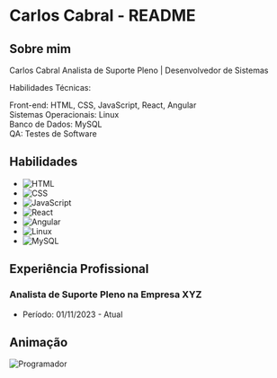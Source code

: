 # Carlos Cabral - README

## Sobre mim

Carlos Cabral
Analista de Suporte Pleno | Desenvolvedor de Sistemas

Habilidades Técnicas:

Front-end: HTML, CSS, JavaScript, React, Angular<br>
Sistemas Operacionais: Linux<br>
Banco de Dados: MySQL<br>
QA: Testes de Software<br>

## Habilidades
- ![HTML](https://img.shields.io/badge/-HTML-orange)
- ![CSS](https://img.shields.io/badge/-CSS-blue)
- ![JavaScript](https://img.shields.io/badge/-JavaScript-yellow)
- ![React](https://img.shields.io/badge/-React-blueviolet)
- ![Angular](https://img.shields.io/badge/-Angular-red)
- ![Linux](https://img.shields.io/badge/-Linux-lightgrey)
- ![MySQL](https://img.shields.io/badge/-MySQL-blue)

## Experiência Profissional

### Analista de Suporte Pleno na Empresa XYZ
- Período: 01/11/2023 - Atual

## Animação
![Programador](SEU_LINK_DO_GIF)
